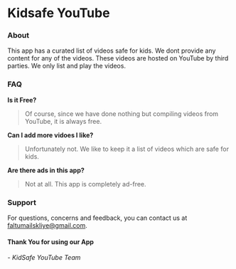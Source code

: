 # Kidsafe YouTube

### About
This app has a curated list of videos safe for kids. We dont provide any content for any of the videos. These videos are hosted on YouTube by third parties. We only list and play the videos.

### FAQ
**Is it Free?**
> Of course, since we have done nothing but compiling videos from YouTube, it is always free.

**Can I add more vidoes I like?**
> Unfortunately not. We like to keep it a list of videos which are safe for kids.

**Are there ads in this app?**
> Not at all. This app is completely ad-free.

### Support
For questions, concerns and feedback, you can contact us at [faltumailskliye@gmail.com](mailto:faltumailskliye@gmail.com "faltumailskliye@gmail.com").

#### Thank You for using our App

*- KidSafe YouTube Team*